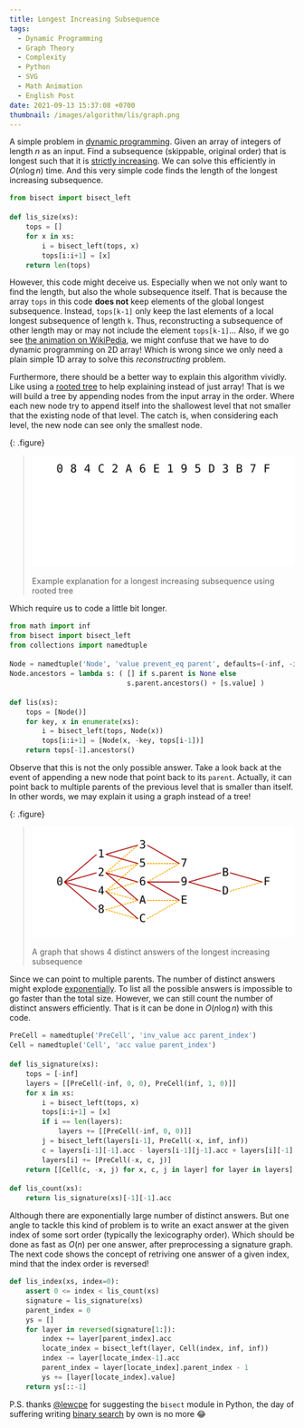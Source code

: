 ```yaml
---
title: Longest Increasing Subsequence
tags:
  - Dynamic Programming
  - Graph Theory
  - Complexity
  - Python
  - SVG
  - Math Animation
  - English Post
date: 2021-09-13 15:37:08 +0700
thumbnail: /images/algorithm/lis/graph.png
---
```


A simple problem in [dynamic programming][]. Given an array of integers of length $n$ as an input. Find a subsequence (skippable, original order) that is longest such that it is [strictly increasing][]. We can solve this efficiently in $O(n \log n)$ time. And this very simple code finds the length of the longest increasing subsequence.

``` python
from bisect import bisect_left

def lis_size(xs):
    tops = []
    for x in xs:
        i = bisect_left(tops, x)
        tops[i:i+1] = [x]
    return len(tops)
```

However, this code might deceive us. Especially when we not only want to find the length, but also the whole subsequence itself. That is because the array `tops` in this code **does not** keep elements of the global longest subsequence. Instead, `tops[k-1]` only keep the last elements of a local longest subsequence of length `k`. Thus, reconstructing a subsequence of other length may or may not include the element `tops[k-1]`... Also, if we go see [the animation on WikiPedia][lis animation], we might confuse that we have to do dynamic programming on 2D array! Which is wrong since we only need a plain simple 1D array to solve this *reconstructing* problem.

Furthermore, there should be a better way to explain this algorithm vividly. Like using a [rooted tree][] to help explaining instead of just array! That is we will build a tree by appending nodes from the input array in the order. Where each new node try to append itself into the shallowest level that not smaller that the existing node of that level. The catch is, when considering each level, the new node can see only the smallest node.

{: .figure}
> ![](/images/algorithm/lis/construct.svg)
>
> Example explanation for a longest increasing subsequence using rooted tree

Which require us to code a little bit longer.

``` python
from math import inf
from bisect import bisect_left
from collections import namedtuple

Node = namedtuple('Node', 'value prevent_eq parent', defaults=(-inf, -inf, None))
Node.ancestors = lambda s: ( [] if s.parent is None else
                             s.parent.ancestors() + [s.value] )

def lis(xs):
    tops = [Node()]
    for key, x in enumerate(xs):
        i = bisect_left(tops, Node(x))
        tops[i:i+1] = [Node(x, -key, tops[i-1])]
    return tops[-1].ancestors()
```

Observe that this is not the only possible answer. Take a look back at the event of appending a new node that point back to its `parent`. Actually, it can point back to multiple parents of the previous level that is smaller than itself. In other words, we may explain it using a graph instead of a tree!

{: .figure}
> ![](/images/algorithm/lis/distinct.svg)
>
> A graph that shows 4 distinct answers of the longest increasing subsequence

Since we can point to multiple parents. The number of distinct answers might explode [exponentially][exponential growth]. To list all the possible answers is impossible to go faster than the total size. However, we can still count the number of distinct answers efficiently. That is it can be done in $O(n \log n)$ with this code.

``` python
PreCell = namedtuple('PreCell', 'inv_value acc parent_index')
Cell = namedtuple('Cell', 'acc value parent_index')

def lis_signature(xs):
    tops = [-inf]
    layers = [[PreCell(-inf, 0, 0), PreCell(inf, 1, 0)]]
    for x in xs:
        i = bisect_left(tops, x)
        tops[i:i+1] = [x]
        if i == len(layers):
            layers += [[PreCell(-inf, 0, 0)]]
        j = bisect_left(layers[i-1], PreCell(-x, inf, inf))
        c = layers[i-1][-1].acc - layers[i-1][j-1].acc + layers[i][-1].acc
        layers[i] += [PreCell(-x, c, j)]
    return [[Cell(c, -x, j) for x, c, j in layer] for layer in layers]

def lis_count(xs):
    return lis_signature(xs)[-1][-1].acc
```

Although there are exponentially large number of distinct answers. But one angle to tackle this kind of problem is to write an exact answer at the given index of some sort order (typically the lexicography order). Which should be done as fast as $O(n)$ per one answer, after preprocessing a signature graph. The next code shows the concept of retriving one answer of a given index, mind that the index order is reversed!

``` python
def lis_index(xs, index=0):
    assert 0 <= index < lis_count(xs)
    signature = lis_signature(xs)
    parent_index = 0
    ys = []
    for layer in reversed(signature[1:]):
        index += layer[parent_index].acc
        locate_index = bisect_left(layer, Cell(index, inf, inf))
        index -= layer[locate_index-1].acc
        parent_index = layer[locate_index].parent_index - 1
        ys += [layer[locate_index].value]
    return ys[::-1]
```

P.S. thanks [@lewcpe][] for suggesting the `bisect` module in Python, the day of suffering writing [binary search][] by own is no more 😂


[@lewcpe]: //twitter.com/public_lewcpe

[dynamic programming]: //en.wikipedia.org/wiki/Dynamic_programming
[strictly increasing]: //en.wikipedia.org/wiki/Monotonic_function#Monotonicity_in_calculus_and_analysis
[lis animation]: //en.wikipedia.org/wiki/File:LISDemo.gif
[rooted tree]: //en.wikipedia.org/wiki/Tree_(graph_theory)#Rooted_tree
[exponential growth]: //en.wikipedia.org/wiki/Exponential_growth
[binary search]: //en.wikipedia.org/wiki/Binary_search_algorithm
